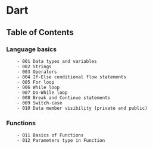 # Dart

## Table of Contents

### Language basics

        - 001 Data types and variables
        - 002 Strings
        - 003 Operators
        - 004 If-Else conditional flow statements
        - 005 For loop
        - 006 While loop
        - 007 Do-While loop
        - 008 Break and Continue statements
        - 009 Switch-case
        - 010 Data member visibility (private and public)
  
### Functions 
        
        - 011 Basics of Functions
        - 012 Parameters type in Function
